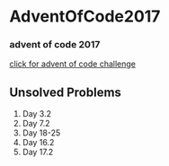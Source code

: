 # AdventOfCode2017
### advent of code 2017

[click for advent of code challenge](http://adventofcode.com/2017)

## Unsolved Problems
1. Day 3.2
2. Day 7.2
3. Day 18-25
4. Day 16.2
5. Day 17.2
